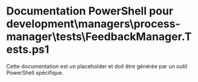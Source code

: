 # Documentation PowerShell pour development\managers\process-manager\tests\FeedbackManager.Tests.ps1

Cette documentation est un placeholder et doit être générée par un outil PowerShell spécifique.
